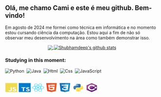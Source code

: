 ## Olá, me chamo Cami e este é meu github. Bem-vindo!
Em agosto de 2024 me formei como técnica em informática e no momento estou cursando ciência da computação. Estou aqui a fim de não só observar meu desenvolvimento na área como também demonstrar isso.

<div align="center">  
<a href="https://github.com/camilajasmin">
  <img align="center" src="https://github-readme-stats.vercel.app/api/top-langs/?username=camilajasmin&theme=dark&hide_langs_below=1" />
</a>
<a href="https://github.com/Chayanns">
 <img align="center" src="https://github-readme-stats.vercel.app/api?username=camilajasmin&show_icons=true&theme=dark&line_height=27" alt="Shubhamdeep's github stats"/>
</a>
</div>

### Studying in this moment:

![Python](https://img.shields.io/badge/Python-3776AB?logo=python&logoColor=white&style=for-the-badge)&nbsp;
![Java](https://img.shields.io/badge/Java-ED8B00?logo=java&logoColor=white&style=for-the-badge)&nbsp;
![Html](https://img.shields.io/badge/HTML-239120?logo=html5&logoColor=white&style=for-the-badge)&nbsp;
![Css](https://img.shields.io/badge/CSS-239120?logo=css3&logoColor=white&style=for-the-badge)&nbsp;
![JavaScript](https://img.shields.io/badge/JavaScript-239120?logo=css3&logoColor=white&style=for-the-badge)&nbsp;



<div style="display: inline_block"><br>
  <img align="center" alt="Js" height="30" width="40" src="https://raw.githubusercontent.com/devicons/devicon/master/icons/javascript/javascript-plain.svg">
  <img align="center" alt="Ts" height="30" width="40" src="https://raw.githubusercontent.com/devicons/devicon/master/icons/typescript/typescript-plain.svg">
  <img align="center" alt="React" height="30" width="40" src="https://raw.githubusercontent.com/devicons/devicon/master/icons/react/react-original.svg">
  <img align="center" alt="HTML" height="30" width="40" src="https://raw.githubusercontent.com/devicons/devicon/master/icons/html5/html5-original.svg">
  <img align="center" alt="CSS" height="30" width="40" src="https://raw.githubusercontent.com/devicons/devicon/master/icons/css3/css3-original.svg">
  <img align="center" alt="Python" height="30" width="40" src="https://raw.githubusercontent.com/devicons/devicon/master/icons/python/python-original.svg">
  <img align="center" alt="Csharp" height="30" width="40" src="https://raw.githubusercontent.com/devicons/devicon/master/icons/csharp/csharp-original.svg">
</div>
  
  ##

